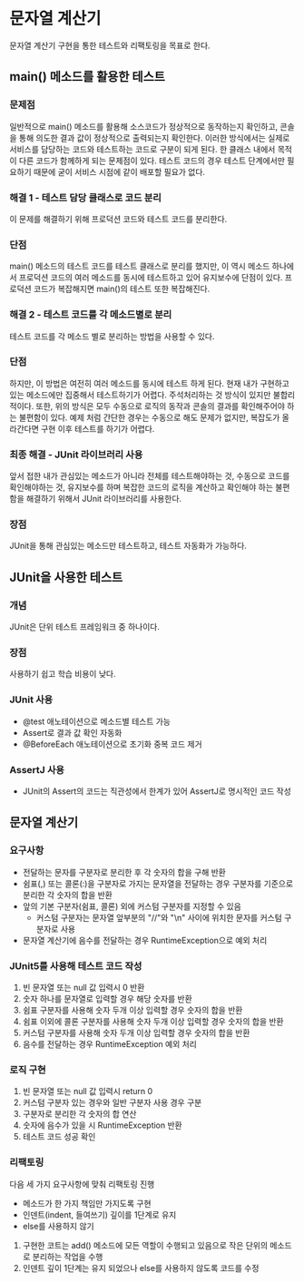 # 문자열 계산기
문자열 계산기 구현을 통한 테스트와 리팩토링을 목표로 한다.

## main() 메소드를 활용한 테스트
### 문제점
일반적으로 main() 메소드를 활용해 소스코드가 정상적으로 동작하는지 확인하고, 콘솔을 통해 의도한 결과 값이 정상적으로 출력되는지 확인한다.
이러한 방식에서는 실제로 서비스를 담당하는 코드와 테스트하는 코드로 구분이 되게 된다. 한 클래스 내에서 목적이 다른 코드가 함께하게 되는 문제점이 있다.
테스트 코드의 경우 테스트 단계에서만 필요하기 때문에 굳이 서비스 시점에 같이 배포할 필요가 없다.

### 해결 1 - 테스트 담당 클래스로 코드 분리
이 문제를 해결하기 위해 프로덕션 코드와 테스트 코드를 분리한다.
### 단점
main() 메소드의 테스트 코드를 테스트 클래스로 분리를 했지만, 이 역시 메소드 하나에서 프로덕션 코드의 여러 메소드를 동시에 테스트하고 있어 유지보수에 단점이 있다.
프로덕션 코드가 복잡해지면 main()의 테스트 또한 복잡해진다.

### 해결 2 - 테스트 코드를 각 메소드별로 분리
테스트 코드를 각 메소드 별로 분리하는 방법을 사용할 수 있다.
### 단점
하지만, 이 방법은 여전히 여러 메소드를 동시에 테스트 하게 된다. 
현재 내가 구현하고 있는 메소드에만 집중해서 테스트하기가 어렵다. 
주석처리하는 것 방식이 있지만 불합리적이다.
또한, 위의 방식은 모두 수동으로 로직의 동작과 콘솔의 결과를 확인해주어야 하는 불편함이 있다. 
예제 처럼 간단한 경우는 수동으로 해도 문제가 없지만, 복잡도가 올라간다면 구현 이후 테스트를 하기가 어렵다. 

### 최종 해결 - JUnit 라이브러리 사용
앞서 접한 내가 관심있는 메소드가 아니라 전체를 테스트해야하는 것, 수동으로 코드를 확인해야하는 것, 유지보수를 하며 복잡한 코드의 로직을 계산하고 확인해야 하는 불편함을 해결하기 위해서 JUnit 라이브러리를 사용한다.
### 장점
JUnit을 통해 관심있는 메소드만 테스트하고, 테스트 자동화가 가능하다. 


## JUnit을 사용한 테스트
### 개념
JUnit은 단위 테스트 프레임워크 중 하나이다.
### 장점
사용하기 쉽고 학습 비용이 낮다.
### JUnit 사용
- @test 애노테이션으로 메소드별 테스트 가능
- Assert로 결과 값 확인 자동화
- @BeforeEach 애노테이션으로 초기화 중복 코드 제거
### AssertJ 사용
- JUnit의 Assert의 코드는 직관성에서 한계가 있어 AssertJ로 명시적인 코드 작성

## 문자열 계산기 
### 요구사항
- 전달하는 문자를 구분자로 분리한 후 각 숫자의 합을 구해 반환
- 쉼표(,) 또는 콜론(:)을 구분자로 가지는 문자열을 전달하는 경우 구분자를 기준으로 분리한 각 숫자의 합을 반환
- 앞의 기본 구분자(쉼표, 콜론) 외에 커스텀 구분자를 지정할 수 있음
  - 커스텀 구분자는 문자열 앞부분의 "//"와 "\n" 사이에 위치한 문자를 커스텀 구분자로 사용
- 문자열 계산기에 음수를 전달하는 경우 RuntimeException으로 예외 처리
### JUnit5를 사용해 테스트 코드 작성
1. 빈 문자열 또는 null 값 입력시 0 반환
2. 숫자 하나를 문자열로 입력할 경우 해당 숫자를 반환
3. 쉼표 구분자를 사용해 숫자 두개 이상 입력할 경우 숫자의 합을 반환
4. 쉼표 이외에 콜론 구분자를 사용해 숫자 두개 이상 입력할 경우 숫자의 합을 반환
5. 커스텀 구분자를 사용해 숫자 두개 이상 입력할 경우 숫자의 합을 반환
6. 음수를 전달하는 경우 RuntimeException 예외 처리
### 로직 구현
1. 빈 문자열 또는 null 값 입력시 return 0
2. 커스텀 구분자 있는 경우와 일반 구분자 사용 경우 구분
3. 구분자로 분리한 각 숫자의 합 연산
4. 숫자에 음수가 있을 시 RuntimeException 반환
5. 테스트 코드 성공 확인
### 리팩토링
다음 세 가지 요구사항에 맞춰 리팩토링 진행
- 메소드가 한 가지 책임만 가지도록 구현
- 인덴트(indent, 들여쓰기) 깊이를 1단계로 유지
- else를 사용하지 않기

1. 구현한 코트는 add() 메소드에 모든 역할이 수행되고 있음으로 작은 단위의 메소드로 분리하는 작업을 수행
2. 인덴트 깊이 1단계는 유지 되었으나 else를 사용하지 않도록 코드를 수정

